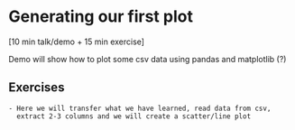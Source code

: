# Generating our first plot

[10 min talk/demo + 15 min exercise]

Demo will show how to plot some csv data using pandas and matplotlib (?)


## Exercises

```{challenge} Exercise: plot csv data (15 min)
- Here we will transfer what we have learned, read data from csv,
  extract 2-3 columns and we will create a scatter/line plot
```
